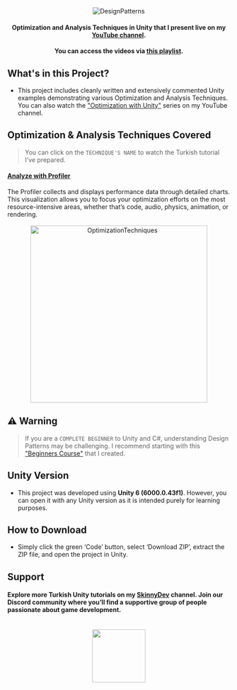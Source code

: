 <div align="center">
  <img src="https://github.com/user-attachments/assets/2dc12d87-7b8e-40f7-8b7b-05fb153519e9" alt="DesignPatterns">
</div>

<h4 align="center">Optimization and Analysis Techniques in Unity that I present live on my <a href="https://www.youtube.com/@skinnydev" target="_blank">YouTube channel</a>.</h4>
<h4 align="center">You can access the videos via <a href="https://www.youtube.com/playlist?list=PLWcP9q-zO2JohEIyQxe6tczhfDOLTqJjW" target="_blank">this playlist</a>.</h4>

## What's in this Project?
* This project includes cleanly written and extensively commented Unity examples demonstrating various Optimization and Analysis Techniques. You can also watch the <a href="https://www.youtube.com/playlist?list=PLWcP9q-zO2JohEIyQxe6tczhfDOLTqJjW">"Optimization with Unity"</a> series on my YouTube channel.

## Optimization & Analysis Techniques Covered

> You can click on the `TECHNIQUE'S NAME` to watch the Turkish tutorial I’ve prepared.

<h4><a href="https://youtu.be/kkKBWWx_2YU?si=an3EG3DJqRz7cgid" target="_blank">Analyze with Profiler</a></h4>
  The Profiler collects and displays performance data through detailed charts. This visualization allows you to focus your optimization efforts on the most resource-intensive areas, whether that’s code, audio, physics, animation, or rendering.
  <div align="center">
  <br>
  <img src="https://i.redd.it/a0rdi0ynixdb1.jpg" width="400" alt="OptimizationTechniques">
  </div>

## ⚠️ Warning
> If you are a `COMPLETE BEGINNER` to Unity and C#, understanding Design Patterns may be challenging. I recommend starting with this <a href="https://youtu.be/KZ5V9xIwwcE?si=__9SA_tCz35p-Q9z">"Beginners Course"</a> that I created.

## Unity Version
* This project was developed using <b>Unity 6 (6000.0.43f1)</b>. However, you can open it with any Unity version as it is intended purely for learning purposes.

## How to Download

* Simply click the green ‘Code’ button, select ‘Download ZIP’, extract the ZIP file, and open the project in Unity.

## Support
<h4>Explore more Turkish Unity tutorials on my <a href="https://www.youtube.com/@skinnydev" target="_blank">SkinnyDev</a> channel. Join our Discord community where you’ll find a supportive group of people passionate about game development.</h4>
<div align="center">
  <a href="https://discord.gg/WMaqkSUHaU">
    <br>
    <img src="https://github.com/user-attachments/assets/2aa443d4-1f49-4bc1-bdd9-4cb6a126e017" width="120">
  </a>
</div>
